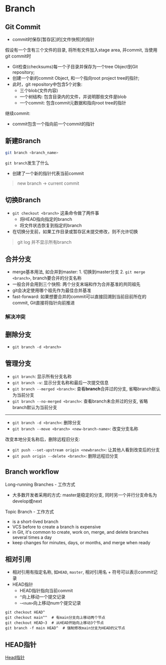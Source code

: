# Branch

## Git Commit

- commit时保存[暂存区]的[文件快照]的指针

假设有一个含有三个文件的目录, 将所有文件加入stage area, 并commit, 当使用git commit时

- Git检查(checksums)每一个子目录并保存为一个tree Object到Git repository;
- 创建一个新的commit Object, 和一个指向root project tree的指针;
- 此时，git repository中包含5个对象:
  - 三个blob(文件内容)
  - 一个树结构: 包含目录内的文件，并说明那些文件是blob
  - 一个commit: 包含commit元数据和指向root tree的指针

继续commit:

- commit包含一个指向前一个commit的指针

## 新建Branch

```bash
git branch <branch_name>
```

`git branch`发生了什么

- 创建了一个新的指针代表当前commit

> new branch $\rightarrow$ current commit


## 切换Branch

- `git checkout <branch>` 这条命令做了两件事
  - 将HEAD指向指定的branch
  - 将文件状态恢复到指定的branch
- 在切换分支前，如果工作目录或暂存区未提交修改，则不允许切换

> git log 并不显示所有branch

## 合并分支

- merge基本用法, 如合并到master: 1. 切换到master分支 2. `git merge <branch>`, branch要合并的分支名称
- 一般合并会用到三个快照: 两个分支末端和作为合并基准的共同祖先
- git会决定使用哪个祖先作为最佳合并基准
- fast-forward: 如果想要合并的commit可以直接回溯到当前目前所在的commit, Git直接将指针向前推进

### 解决冲突

## 删除分支

- `git branch -d <branch>`

## 管理分支

- `git branch`: 显示所有分支名称
- `git branch -v`: 显示分支名称和最后一次提交信息
- `git branch --merged <branch>`: 查看**branch**合并过的分支, 省略branch默认为当前分支
- `git branch --no-merged <branch>`: 查看branch未合并过的分支, 省略branch默认为当前分支

***

- `git branch -d <branch>`: 删除分支
- `git branch --move <branch> <new-branch-name>`: 改变分支名称

改变本地分支名称后，删除远程旧分支:

- `git push --set-upstream origin <newbranch>`: 让其他人看到改变后的分支
- `git push origin --delete <branch>`: 删除远程旧分支

## Branch workflow

Long-running Branches - 工作方式

- 大多数开发者采用的方式: master是稳定的分支, 同时另一个并行分支命名为develop或next

Topic Branch - 工作方式

- is a short-lived branch
- VCS before to create a branch is expensive
- in Git, it's common to create, work on, merge, and delete branches several times a day
- keep changes for minutes, days, or months, and merge when ready

## 相对引用

- 相对引用有指定名称, 如`HEAD`, `master`, 相对引用名 + 符号可以表示commit记录
- HEAD指针
  - HEAD指针指向当前commit
  - `^`向上移动一个提交记录
  - `~<num>`向上移动num个提交记录

```shell
git checkout HEAD^
git checkout main^^  # 有main分支向上移动两个节点
git checkout HEAD~3  # 从HEAD开始向上移动3个节点
git branch -f main HEAD^  # 强制修改main分支为HEAD的父节点
```

## HEAD指针

[Head指针](Git_reference_head.md)
